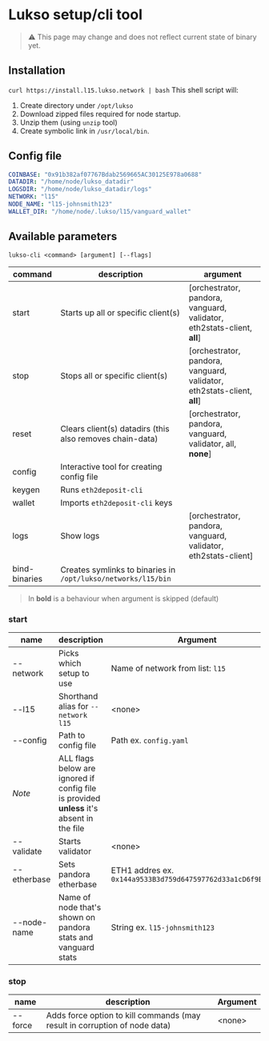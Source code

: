 # Lukso setup/cli tool

>⚠️ This page may change and does not reflect current state of binary yet.

## Installation
`curl https://install.l15.lukso.network | bash`
This shell script will: 
1. Create directory under `/opt/lukso`
2. Download zipped files required for node startup.
3. Unzip them (using `unzip` tool)
4. Create symbolic link in `/usr/local/bin`.

## Config file

~~~yaml
COINBASE: "0x91b382af07767Bdab2569665AC30125E978a0688"
DATADIR: "/home/node/lukso_datadir"
LOGSDIR: "/home/node/lukso_datadir/logs"
NETWORK: "l15"
NODE_NAME: "l15-johnsmith123"
WALLET_DIR: "/home/node/.lukso/l15/vanguard_wallet"
~~~

## Available parameters
`lukso-cli <command> [argument] [--flags]`

| command   | description            | argument |
|-----------|------------------------|----------------------|
| start     | Starts up all or specific client(s) | [orchestrator, pandora, vanguard, validator, eth2stats-client, **all**] |
| stop      | Stops all or specific client(s)     | [orchestrator, pandora, vanguard, validator, eth2stats-client, **all**] |
| reset     | Clears client(s) datadirs (this also removes chain-data) | [orchestrator, pandora, vanguard, validator, all, **none**]
| config    | Interactive tool for creating config file | |
| keygen    | Runs `eth2deposit-cli` | |
| wallet    | Imports `eth2deposit-cli` keys | |
| logs      | Show logs | [orchestrator, pandora, vanguard, validator, eth2stats-client] |
| bind-binaries | Creates symlinks to binaries in `/opt/lukso/networks/l15/bin` | |
> In **bold** is a behaviour when argument is skipped (default)

### start

| name      | description            | Argument  |
|-----------|------------------------|---|
| --network | Picks which setup to use | Name of network from list: `l15`
| --l15 | Shorthand alias for `--network l15` | <none\>
| --config | Path to config file     | Path ex. `config.yaml` |
| *Note* | ALL flags below are ignored if config file is provided **unless** it's absent in the file |
| --validate | Starts validator      | <none\>
| --etherbase | Sets pandora etherbase | ETH1 addres ex. `0x144a9533B3d759d647597762d33a1cD6f9Bf118c`
| --node-name  | Name of node that's shown on pandora stats and vanguard stats | String ex. `l15-johnsmith123` 

### stop

| name      | description            | Argument  |
|-----------|------------------------|---|
| --force   | Adds force option to kill commands (may result in corruption of node data)     | <none\> |


